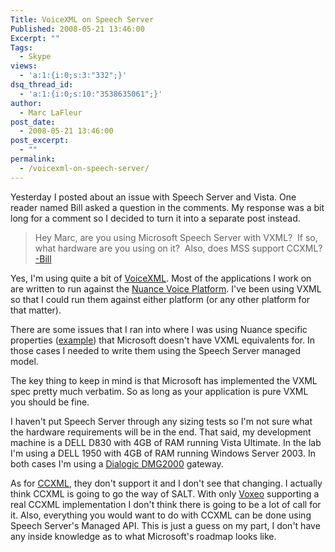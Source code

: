 ```yaml
---
Title: VoiceXML on Speech Server
Published: 2008-05-21 13:46:00
Excerpt: ""
Tags:
  - Skype
views:
  - 'a:1:{i:0;s:3:"332";}'
dsq_thread_id:
  - 'a:1:{i:0;s:10:"3538635061";}'
author:
  - Marc LaFleur
post_date:
  - 2008-05-21 13:46:00
post_excerpt:
  - ""
permalink:
  - /voicexml-on-speech-server/
---
```

<p>Yesterday I posted about an issue with Speech Server and Vista. One reader named Bill asked a question in the comments. My response was a bit long for a comment so I decided to turn it into a separate post instead. </p>
<blockquote>
<p>Hey Marc, are you using Microsoft Speech Server with VXML?&nbsp; If so, what hardware are you using on it?&nbsp; Also, does MSS support CCXML? <br /><a href="http://weblogs.asp.net/mlafleur/archive/2008/05/20/reinstalling-microsoft-speech-server-on-windows-vista.aspx#6205444" target=_blank mce_href="http://weblogs.asp.net/mlafleur/archive/2008/05/20/reinstalling-microsoft-speech-server-on-windows-vista.aspx#6205444">-Bill</a></p></blockquote>
<p>Yes, I'm using quite a bit of <a href="http://en.wikipedia.org/wiki/VXML" target=_blank mce_href="http://en.wikipedia.org/wiki/VXML">VoiceXML</a>. Most of the applications I work on are written to run against the <a href="http://www.nuance.com/voiceplatform/" target=_blank mce_href="http://www.nuance.com/voiceplatform/">Nuance Voice Platform</a>. I've been using VXML so that I could run them against either platform (or any other platform for that matter). </p>
<p>There are some issues that I ran into where I was using Nuance specific properties (<a href="http://www.vxml.org/frame.jsp?page=mot_nuanceprops.htm" target=_blank mce_href="http://www.vxml.org/frame.jsp?page=mot_nuanceprops.htm">example</a>) that Microsoft doesn't have VXML equivalents for. In those cases I needed to write them using the Speech Server managed model. </p>
<p>The key thing to keep in mind is that Microsoft has implemented the VXML spec pretty much verbatim. So as long as your application is pure VXML you should be fine. </p>
<p>I haven't put Speech Server through any sizing tests so I'm not sure what the hardware requirements will be in the end. That said, my development machine is a DELL D830 with 4GB of RAM running Vista Ultimate. In the lab I'm using a DELL 1950 with 4GB of RAM running Windows Server 2003. In both cases I'm using a <a href="http://www.dialogic.com/products/gateways/DMG2000.htm" target=_blank mce_href="http://www.dialogic.com/products/gateways/DMG2000.htm">Dialogic DMG2000</a> gateway. </p>
<p>As for <a href="http://en.wikipedia.org/wiki/Call_Control_eXtensible_Markup_Language" target=_blank mce_href="http://en.wikipedia.org/wiki/Call_Control_eXtensible_Markup_Language">CCXML</a>, they don't support it and I don't see that changing. I actually think CCXML is going to go the way of SALT. With only <a href="http://www.voxeo.com/" target=_blank mce_href="http://www.voxeo.com/">Voxeo</a> supporting a real CCXML implementation I don't think there is going to be a lot of call for it. Also, everything you would want to do with CCXML can be done using Speech Server's Managed API. This is just a guess on my part, I don't have any inside knowledge as to what Microsoft's roadmap looks like. </p>